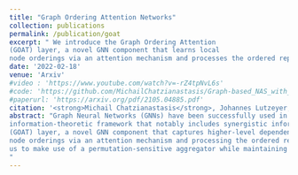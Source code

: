 ```yaml
---
title: "Graph Ordering Attention Networks"
collection: publications
permalink: /publication/goat
excerpt: " We introduce the Graph Ordering Attention
(GOAT) layer, a novel GNN component that learns local
node orderings via an attention mechanism and processes the ordered representations using a recurrent neural network aggregator.[Read More](https://michailchatzianastasis.github.io/publication/goat) "
date: '2022-02-18'
venue: 'Arxiv'
#video : 'https://www.youtube.com/watch?v=-rZ4tpNvL6s'
#code: 'https://github.com/MichailChatzianastasis/Graph-based_NAS_with_Operation_Embeddings'
#paperurl: 'https://arxiv.org/pdf/2105.04885.pdf'
citation: '<strong>Michail Chatzianastasis</strong>, Johannes Lutzeyer, George Dasoulas, Michalis Vazirgiannis'
abstract: "Graph Neural Networks (GNNs) have been successfully used in many problems involving graphstructured data, achieving state-of-the-art performance. GNNs typically employ a message-passing scheme, in which every node aggregates information from its neighbors using a permutationinvariant aggregation function. Standard wellexamined choices like mean or sum aggregation functions have limited capabilities, as they are not able to capture interactions among neighbors. In this work, we formalize these interactions using an
information-theoretic framework that notably includes synergistic information. Driven by this definition, we introduce the Graph Ordering Attention
(GOAT) layer, a novel GNN component that captures higher-level dependencies between nodes in a neighborhood. This is achieved by learning local
node orderings via an attention mechanism and processing the ordered representations using a recurrent neural network aggregator. This design allows
us to make use of a permutation-sensitive aggregator while maintaining the permutation-equivariance of the proposed GOAT layer. The GOAT model demonstrates its increased performance in modeling graph metrics that capture complex information, such as the betweenness centrality and the effective size of a node. In practical use-cases, its superior modeling capability is confirmed through its success in several real-world node classification benchmarks.
"
---
```









